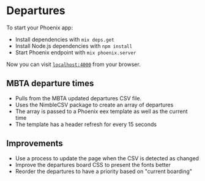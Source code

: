 # Departures

To start your Phoenix app:

  * Install dependencies with `mix deps.get`
  * Install Node.js dependencies with `npm install`
  * Start Phoenix endpoint with `mix phoenix.server`

Now you can visit [`localhost:4000`](http://localhost:4000) from your browser.

## MBTA departure times

- Pulls from the MBTA updated departures CSV file.
- Uses the NimbleCSV package to create an array of departures
- The array is passed to a Phoenix eex template as well as the current time
- The template has a header refresh for every 15 seconds


## Improvements
- Use a process to update the page when the CSV is detected as changed
- Improve the departures board CSS to present the fonts better
- Reorder the departures to have a priority based on "current boarding"